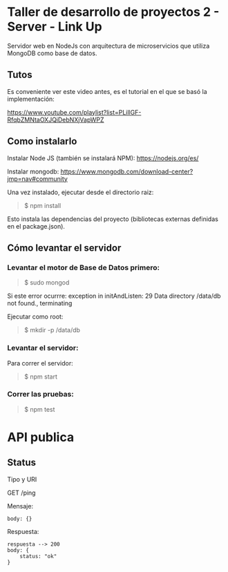 # Taller de desarrollo de proyectos 2 - Server - Link Up

Servidor web en NodeJs con arquitectura de microservicios que utiliza MongoDB como base de datos.


## Tutos

Es conveniente ver este video antes, es el tutorial en el que se basó la implementación:

https://www.youtube.com/playlist?list=PLillGF-RfqbZMNtaOXJQiDebNXjVapWPZ

## Como instalarlo

Instalar Node JS (también se instalará NPM):
https://nodejs.org/es/

Instalar mongodb:
https://www.mongodb.com/download-center?jmp=nav#community


Una vez instalado, ejecutar desde el directorio raiz:

> $ npm install

Esto instala las dependencias del proyecto (bibliotecas externas definidas en el package.json).

## Cómo levantar el servidor

### Levantar el motor de Base de Datos primero:

> $ sudo mongod

Si este error ocurrre:
exception in initAndListen: 29 Data directory /data/db not found., terminating

Ejecutar como root:
> $ mkdir -p /data/db

### Levantar el servidor:

Para correr el servidor:

> $ npm start

### Correr las pruebas:

> $ npm test

# API publica

## Status
Tipo y URI

GET /ping

Mensaje:

    body: {}

Respuesta:

	respuesta --> 200
	body: {
		status: "ok"
	}
